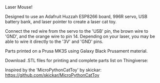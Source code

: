
Laser Mouse!

Designed to use an Adafruit Huzzah ESP8266 board, 996R servo, USB battery bank, and laser pointer to create a laser cat toy. 

Connect the red wire from the servo to the 'USB' pin, the brown wire to 'GND', and the orange wire to pin 14. Depending on
your laser, you may be able to wire it directly to the '3V' and 'GND' pins.

Parts printed on a Prusa MK3S using Galaxy Black Prusament material.

Download .STL files for printing and complete parts list on Thingiverse: 

Inspired by the 'MicroPythonCatToy' by skickar: https://github.com/skickar/MicroPythonCatToy
